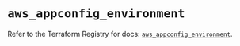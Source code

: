 # `aws_appconfig_environment`

Refer to the Terraform Registry for docs: [`aws_appconfig_environment`](https://registry.terraform.io/providers/hashicorp/aws/5.63.0/docs/resources/appconfig_environment).
